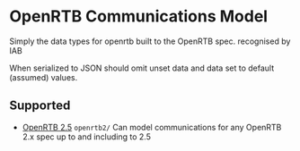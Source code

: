 OpenRTB Communications Model
=====
Simply the data types for openrtb built to the OpenRTB spec. recognised by IAB 

When serialized to JSON should omit unset data and data set to default (assumed) values.

Supported
-----
 * [OpenRTB 2.5](https://iabtechlab.com/wp-content/uploads/2016/07/OpenRTB-API-Specification-Version-2-5-FINAL.pdf) `openrtb2/` Can model communications for any OpenRTB 2.x spec up to and including to 2.5
